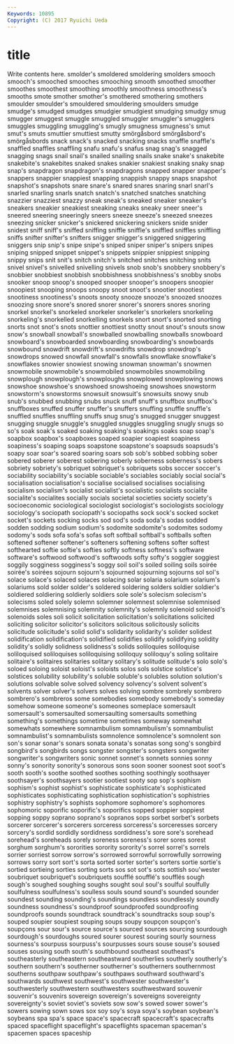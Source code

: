 ```yaml
---
Keywords: 10895 
Copyright: (C) 2017 Ryuichi Ueda
---
```


# title

Write contents here.
smolder's smoldered smoldering smolders smooch smooch's smooched smooches smooching
smooth smoothed smoother smoothes smoothest smoothing smoothly smoothness smoothness's smooths
smote smother smother's smothered smothering smothers smoulder smoulder's smouldered smouldering
smoulders smudge smudge's smudged smudges smudgier smudgiest smudging smudgy smug
smugger smuggest smuggle smuggled smuggler smuggler's smugglers smuggles smuggling smuggling's
smugly smugness smugness's smut smut's smuts smuttier smuttiest smutty smörgåsbord
smörgåsbord's smörgåsbords snack snack's snacked snacking snacks snaffle snaffle's snaffled
snaffles snaffling snafu snafu's snafus snag snag's snagged snagging snags
snail snail's snailed snailing snails snake snake's snakebite snakebite's snakebites
snaked snakes snakier snakiest snaking snaky snap snap's snapdragon snapdragon's
snapdragons snapped snapper snapper's snappers snappier snappiest snapping snappish snappy
snaps snapshot snapshot's snapshots snare snare's snared snares snaring snarl
snarl's snarled snarling snarls snatch snatch's snatched snatches snatching snazzier
snazziest snazzy sneak sneak's sneaked sneaker sneaker's sneakers sneakier sneakiest
sneaking sneaks sneaky sneer sneer's sneered sneering sneeringly sneers sneeze
sneeze's sneezed sneezes sneezing snicker snicker's snickered snickering snickers snide
snider snidest sniff sniff's sniffed sniffing sniffle sniffle's sniffled sniffles
sniffling sniffs snifter snifter's snifters snigger snigger's sniggered sniggering sniggers
snip snip's snipe snipe's sniped sniper sniper's snipers snipes sniping
snipped snippet snippet's snippets snippier snippiest snipping snippy snips snit
snit's snitch snitch's snitched snitches snitching snits snivel snivel's snivelled
snivelling snivels snob snob's snobbery snobbery's snobbier snobbiest snobbish snobbishness
snobbishness's snobby snobs snooker snoop snoop's snooped snooper snooper's snoopers
snoopier snoopiest snooping snoops snoopy snoot snoot's snootier snootiest snootiness
snootiness's snoots snooty snooze snooze's snoozed snoozes snoozing snore snore's
snored snorer snorer's snorers snores snoring snorkel snorkel's snorkeled snorkeler
snorkeler's snorkelers snorkeling snorkeling's snorkelled snorkelling snorkels snort snort's snorted
snorting snorts snot snot's snots snottier snottiest snotty snout snout's
snouts snow snow's snowball snowball's snowballed snowballing snowballs snowboard snowboard's
snowboarded snowboarding snowboarding's snowboards snowbound snowdrift snowdrift's snowdrifts snowdrop snowdrop's
snowdrops snowed snowfall snowfall's snowfalls snowflake snowflake's snowflakes snowier snowiest
snowing snowman snowman's snowmen snowmobile snowmobile's snowmobiled snowmobiles snowmobiling snowplough
snowplough's snowploughs snowplowed snowplowing snows snowshoe snowshoe's snowshoed snowshoeing snowshoes
snowstorm snowstorm's snowstorms snowsuit snowsuit's snowsuits snowy snub snub's snubbed
snubbing snubs snuck snuff snuff's snuffbox snuffbox's snuffboxes snuffed snuffer
snuffer's snuffers snuffing snuffle snuffle's snuffled snuffles snuffling snuffs snug
snug's snugged snugger snuggest snugging snuggle snuggle's snuggled snuggles snuggling
snugly snugs so so's soak soak's soaked soaking soaking's soakings
soaks soap soap's soapbox soapbox's soapboxes soaped soapier soapiest soapiness
soapiness's soaping soaps soapstone soapstone's soapsuds soapsuds's soapy soar soar's
soared soaring soars sob sob's sobbed sobbing sober sobered soberer
soberest sobering soberly soberness soberness's sobers sobriety sobriety's sobriquet sobriquet's
sobriquets sobs soccer soccer's sociability sociability's sociable sociable's sociables sociably
social social's socialisation socialisation's socialise socialised socialises socialising socialism socialism's
socialist socialist's socialistic socialists socialite socialite's socialites socially socials societal
societies society society's socioeconomic sociological sociologist sociologist's sociologists sociology sociology's
sociopath sociopath's sociopaths sock sock's socked socket socket's sockets socking
socks sod sod's soda soda's sodas sodded sodden sodding sodium
sodium's sodomite sodomite's sodomites sodomy sodomy's sods sofa sofa's sofas
soft softball softball's softballs soften softened softener softener's softeners softening
softens softer softest softhearted softie softie's softies softly softness softness's
software software's softwood softwood's softwoods softy softy's soggier soggiest soggily
sogginess sogginess's soggy soil soil's soiled soiling soils soirée soirée's
soirées sojourn sojourn's sojourned sojourning sojourns sol sol's solace solace's
solaced solaces solacing solar solaria solarium solarium's solariums sold solder
solder's soldered soldering solders soldier soldier's soldiered soldiering soldierly soldiers
sole sole's solecism solecism's solecisms soled solely solemn solemner solemnest
solemnise solemnised solemnises solemnising solemnity solemnity's solemnly solenoid solenoid's solenoids
soles soli solicit solicitation solicitation's solicitations solicited soliciting solicitor solicitor's
solicitors solicitous solicitously solicits solicitude solicitude's solid solid's solidarity solidarity's
solider solidest solidification solidification's solidified solidifies solidify solidifying solidity solidity's
solidly solidness solidness's solids soliloquies soliloquise soliloquised soliloquises soliloquising soliloquy
soliloquy's soling solitaire solitaire's solitaires solitaries solitary solitary's solitude solitude's
solo solo's soloed soloing soloist soloist's soloists solos sols solstice
solstice's solstices solubility solubility's soluble soluble's solubles solution solution's solutions
solvable solve solved solvency solvency's solvent solvent's solvents solver solver's
solvers solves solving sombre sombrely sombrero sombrero's sombreros some somebodies
somebody somebody's someday somehow someone someone's someones someplace somersault somersault's
somersaulted somersaulting somersaults something something's somethings sometime sometimes someway somewhat
somewhats somewhere somnambulism somnambulism's somnambulist somnambulist's somnambulists somnolence somnolence's somnolent
son son's sonar sonar's sonars sonata sonata's sonatas song song's
songbird songbird's songbirds songs songster songster's songsters songwriter songwriter's songwriters
sonic sonnet sonnet's sonnets sonnies sonny sonny's sonority sonority's sonorous
sons soon sooner soonest soot soot's sooth sooth's soothe soothed
soothes soothing soothingly soothsayer soothsayer's soothsayers sootier sootiest sooty sop
sop's sophism sophism's sophist sophist's sophisticate sophisticate's sophisticated sophisticates sophisticating
sophistication sophistication's sophistries sophistry sophistry's sophists sophomore sophomore's sophomores sophomoric
soporific soporific's soporifics sopped soppier soppiest sopping soppy soprano soprano's
sopranos sops sorbet sorbet's sorbets sorcerer sorcerer's sorcerers sorceress sorceress's
sorceresses sorcery sorcery's sordid sordidly sordidness sordidness's sore sore's sorehead
sorehead's soreheads sorely soreness soreness's sorer sores sorest sorghum sorghum's
sororities sorority sorority's sorrel sorrel's sorrels sorrier sorriest sorrow sorrow's
sorrowed sorrowful sorrowfully sorrowing sorrows sorry sort sort's sorta sorted
sorter sorter's sorters sortie sortie's sortied sortieing sorties sorting sorts
sos sot sot's sots sottish sou'wester soubriquet soubriquet's soubriquets soufflé
soufflé's soufflés sough sough's soughed soughing soughs sought soul soul's
soulful soulfully soulfulness soulfulness's soulless souls sound sound's sounded sounder
soundest sounding sounding's soundings soundless soundlessly soundly soundness soundness's soundproof
soundproofed soundproofing soundproofs sounds soundtrack soundtrack's soundtracks soup soup's souped
soupier soupiest souping soups soupy soupçon soupçon's soupçons sour sour's
source source's sourced sources sourcing sourdough sourdough's sourdoughs soured sourer
sourest souring sourly sourness sourness's sourpuss sourpuss's sourpusses sours souse
souse's soused souses sousing south south's southbound southeast southeast's southeasterly
southeastern southeastward southerlies southerly southerly's southern southern's southerner southerner's southerners
southernmost southerns southpaw southpaw's southpaws southward southward's southwards southwest southwest's
southwester southwester's southwesterly southwestern southwesters southwestward souvenir souvenir's souvenirs sovereign
sovereign's sovereigns sovereignty sovereignty's soviet soviet's soviets sow sow's sowed
sower sower's sowers sowing sown sows sox soy soy's soya
soya's soybean soybean's soybeans spa spa's space space's spacecraft spacecraft's
spacecrafts spaced spaceflight spaceflight's spaceflights spaceman spaceman's spacemen spaces spaceship
